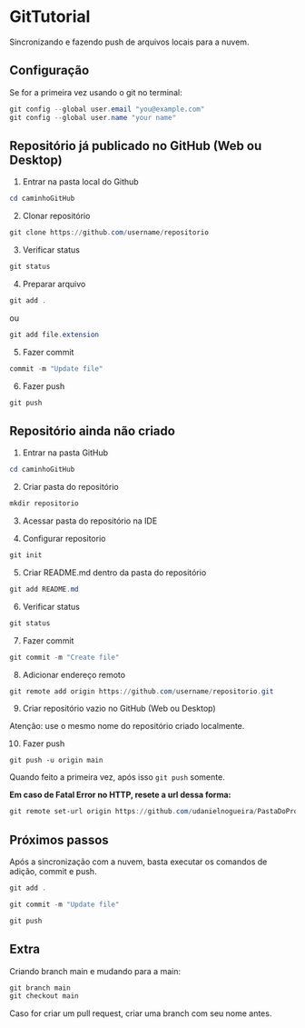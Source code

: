 # GitTutorial

Sincronizando e fazendo push de arquivos locais para a nuvem.

## Configuração

Se for a primeira vez usando o git no terminal:

~~~powershell
git config --global user.email "you@example.com"
git config --global user.name "your name"
~~~

## Repositório já publicado no GitHub (Web ou Desktop)

1. Entrar na pasta local do Github

~~~powershell
cd caminhoGitHub
~~~

2. Clonar repositório

~~~powershell
git clone https://github.com/username/repositorio
~~~

3. Verificar status

~~~powershell
git status
~~~

4. Preparar arquivo

~~~powershell
git add . 
~~~

ou

~~~powershell
git add file.extension
~~~

5. Fazer commit

~~~powershell
commit -m "Update file"
~~~

6. Fazer push

~~~powershell
git push
~~~

## Repositório ainda não criado

1. Entrar na pasta GitHub 

~~~powershell
cd caminhoGitHub
~~~

2. Criar pasta do repositório

~~~powershell 
mkdir repositorio
~~~

3. Acessar pasta do repositório na IDE

4. Configurar repositorio 

~~~powershell
git init
~~~

5. Criar README.md dentro da pasta do repositório

~~~powershell
git add README.md
~~~

6. Verificar status

~~~powershell
git status
~~~

7. Fazer commit

~~~powershell
git commit -m "Create file"
~~~

8. Adicionar endereço remoto

~~~powershell
git remote add origin https://github.com/username/repositorio.git
~~~

9. Criar repositório vazio no GitHub (Web ou Desktop) 

Atenção: use o mesmo nome do repositório criado localmente.

10. Fazer push

~~~
git push -u origin main 
~~~

Quando feito a primeira vez, após isso ``git push`` somente.

**Em caso de Fatal Error no HTTP, resete a url dessa forma:**

~~~powershell
git remote set-url origin https://github.com/udanielnogueira/PastaDoProjeto.git`
~~~

## Próximos passos

Após a sincronização com a nuvem, basta executar os comandos de adição, commit e push.

~~~powershell
git add .

git commit -m "Update file"

git push
~~~

## Extra

Criando branch main e mudando para a main:

~~~powershell
git branch main
git checkout main
~~~

Caso for criar um pull request, criar uma branch com seu nome antes.